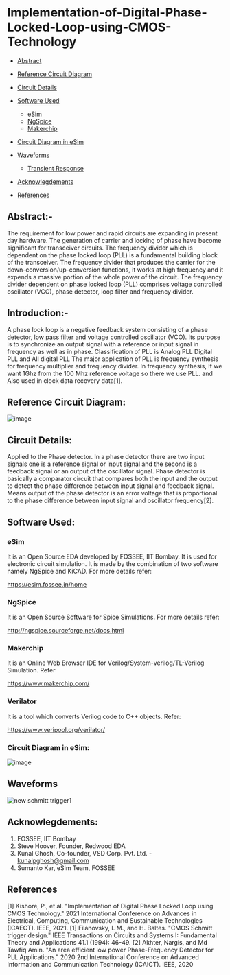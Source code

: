 # Implementation-of-Digital-Phase-Locked-Loop-using-CMOS-Technology


- [Abstract](#abstract)
- [Reference Circuit Diagram](#reference-circuit-diagram)
- [Circuit Details](#circuit-details)
- [Software Used](#software-used)
    * [eSim](#esim)
    * [NgSpice](#ngspice)
    * [Makerchip](#makerchip)
- [Circuit Diagram in eSim](#circuit-diagram-in-esim)
- [Waveforms](#waveforms)
     * [Transient Response](#Transient-Response)
  
   
  
- [Acknowlegdements](#acknowlegdements)
- [References](#references)
 
## Abstract:- 
The requirement for low power and rapid circuits
are expanding in present day hardware. The generation of carrier
and locking of phase have become significant for transceiver
circuits. The frequency divider which is dependent on the phase
locked loop (PLL) is a fundamental building block of the
transceiver. The frequency divider that produces the carrier for the
down-conversion/up-conversion functions, it works at high
frequency and it expends a massive portion of the whole power of
the circuit. The frequency divider dependent on phase locked loop
(PLL) comprises voltage controlled oscillator (VCO), phase
detector, loop filter and frequency divider.

## Introduction:-
A phase lock loop is a negative feedback system consisting of a
phase detector, low pass filter and voltage controlled oscillator
(VCO). Its purpose is to synchronize an output signal with a
reference or input signal in frequency as well as in phase.
Classification of PLL is Analog PLL Digital PLL and All digital
PLL The major application of PLL is frequency synthesis for
frequency multiplier and frequency divider. In frequency synthesis,
If we want 1Ghz from the 100 Mhz reference voltage so there we
use PLL. and Also used in clock data recovery data[1].



## Reference Circuit Diagram:
![image](https://user-images.githubusercontent.com/98162318/194290687-d9e50c83-46c3-4ad8-ba10-e40014f2dcd3.png)




## Circuit Details:

Applied to the Phase detector. In a phase detector there are two
input signals one is a reference signal or input signal and the
second is a feedback signal or an output of the oscillator signal.
Phase detector is basically a comparator circuit that compares both
the input and the output to detect the phase difference between
input signal and feedback signal. Means output of the phase
detector is an error voltage that is proportional to the phase
difference between input signal and oscillator frequency[2].

## Software Used:
### eSim
It is an Open Source EDA developed by FOSSEE, IIT Bombay. It is used for electronic circuit simulation. It is made by the combination of two software namely NgSpice and KiCAD.
For more details refer:

https://esim.fossee.in/home

### NgSpice
It is an Open Source Software for Spice Simulations. For more details refer:

http://ngspice.sourceforge.net/docs.html

### Makerchip
It is an Online Web Browser IDE for Verilog/System-verilog/TL-Verilog Simulation. Refer

https://www.makerchip.com/

### Verilator
It is a tool which converts Verilog code to C++ objects. Refer:

https://www.veripool.org/verilator/

### Circuit Diagram in eSim:

![image](https://user-images.githubusercontent.com/98162318/194295075-6e8c2ab7-bcfc-4937-b2fa-66ecb0261f04.png)


## Waveforms
![new schmitt trigger1](https://user-images.githubusercontent.com/98162318/157637097-dde9f98d-50bb-4296-8b8d-d6c7af7f9b61.png)



## Acknowlegdements:
1. FOSSEE, IIT Bombay
2. Steve Hoover, Founder, Redwood EDA
3. Kunal Ghosh, Co-founder, VSD Corp. Pvt. Ltd. - kunalpghosh@gmail.com
4. Sumanto Kar, eSim Team, FOSSEE

## References
[1] Kishore, P., et al. "Implementation of Digital
Phase Locked Loop using CMOS Technology."
2021 International Conference on Advances in
Electrical, Computing, Communication and
Sustainable Technologies (ICAECT). IEEE,
2021.
[1] Filanovsky, I. M., and H. Baltes. "CMOS Schmitt trigger design." IEEE Transactions on Circuits and Systems I: Fundamental Theory and Applications 41.1 (1994): 46-49.
[2] Akhter, Nargis, and Md Tawfiq Amin. "An
area efficient low power Phase-Frequency
Detector for PLL Applications." 2020 2nd
International Conference on Advanced
Information and Communication Technology
(ICAICT). IEEE, 2020
